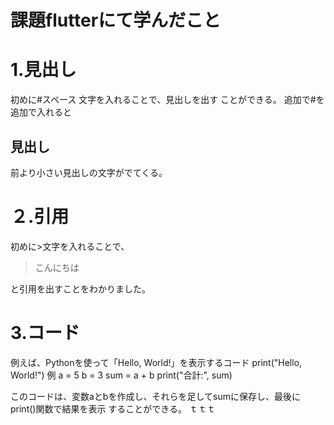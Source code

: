# 課題flutterにて学んだこと
# 1.見出し
初めに#スペース 文字を入れることで、見出しを出す
ことができる。
追加で#を追加で入れると
## 見出し
前より小さい見出しの文字がでてくる。
# ２.引用　
初めに>文字を入れることで、
>こんにちは

と引用を出すことをわかりました。
# 3.コード
例えば、Pythonを使って「Hello, World!」を表示するコード
 print("Hello, World!")
例
a = 5
b = 3
sum = a + b
print("合計:", sum)

このコードは、変数aとbを作成し、それらを足してsumに保存し、最後にprint()関数で結果を表示
することができる。
ｔｔｔ